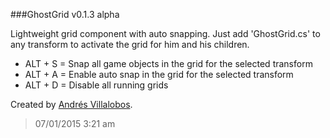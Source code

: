###GhostGrid v0.1.3 alpha


Lightweight grid component with auto snapping. Just add 'GhostGrid.cs' to any
transform to activate the grid for him and his children.

- ALT + S = Snap all game objects in the grid for the selected transform
- ALT + A = Enable auto snap in the grid for the selected transform
- ALT + D = Disable all running grids


Created by [Andrés Villalobos](http://twitter.com/matnesis).
> 07/01/2015 3:21 am
